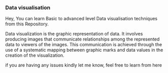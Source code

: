 ### Data visualisation

Hey, You can learn Basic to advanced level Data visualisation techniques from this Repository.

Data visualization is the graphic representation of data. It involves producing images that communicate relationships among the represented data to viewers of the images. This communication is achieved through the use of a systematic mapping between graphic marks and data values in the creation of the visualization.

if you are having any issues kindly let me know, feel free to learn from here 
 

